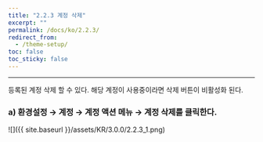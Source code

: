 ```yaml
---
title: "2.2.3 계정 삭제"
excerpt: ""
permalink: /docs/ko/2.2.3/
redirect_from:
  - /theme-setup/
toc: false
toc_sticky: false
---
```


---
등록된 계정 삭제 할 수 있다. 해당 계정이 사용중이라면 삭제 버튼이 비활성화 된다.

### a\) 환경설정 → 계정 → 계정 액션 메뉴 → 계정 삭제를 클릭한다.
![]({{ site.baseurl }}/assets/KR/3.0.0/2.2.3_1.png)
